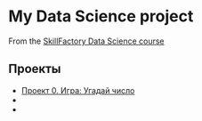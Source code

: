 # My Data Science project

From the [SkillFactory Data Science course](https://skillfactory.ru/data-scientist)

## Проекты

* [Проект 0. Игра: Угадай число](https://github.com/Jovis1917/sf_data_science/tree/main/project_0)
*
*

